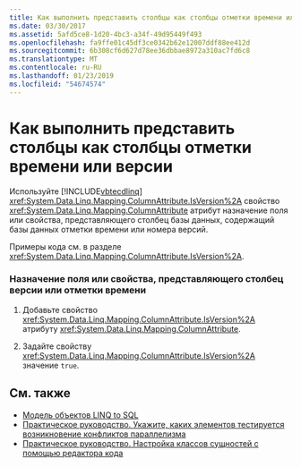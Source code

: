 ```yaml
---
title: Как выполнить представить столбцы как столбцы отметки времени или версии
ms.date: 03/30/2017
ms.assetid: 5afd5ce8-1d20-4bc3-a34f-49d95449f493
ms.openlocfilehash: fa9ffe01c45df3ce0342b62e12007ddf88ee412d
ms.sourcegitcommit: 6b308cf6d627d78ee36dbbae8972a310ac7fd6c8
ms.translationtype: MT
ms.contentlocale: ru-RU
ms.lasthandoff: 01/23/2019
ms.locfileid: "54674574"
---
```

# <a name="how-to-represent-columns-as-timestamp-or-version-columns"></a>Как выполнить представить столбцы как столбцы отметки времени или версии
Используйте [!INCLUDE[vbtecdlinq](../../../../../../includes/vbtecdlinq-md.md)] <xref:System.Data.Linq.Mapping.ColumnAttribute.IsVersion%2A> свойство <xref:System.Data.Linq.Mapping.ColumnAttribute> атрибут назначение поля или свойства, представляющего столбец базы данных, содержащий базы данных отметки времени или номера версий.  
  
 Примеры кода см. в разделе <xref:System.Data.Linq.Mapping.ColumnAttribute.IsVersion%2A>.  
  
### <a name="to-designate-a-field-or-property-as-representing-a-timestamp-or-version-column"></a>Назначение поля или свойства, представляющего столбец версии или отметки времени  
  
1.  Добавьте свойство <xref:System.Data.Linq.Mapping.ColumnAttribute.IsVersion%2A> атрибуту <xref:System.Data.Linq.Mapping.ColumnAttribute>.  
  
2.  Задайте свойству <xref:System.Data.Linq.Mapping.ColumnAttribute.IsVersion%2A> значение `true`.  
  
## <a name="see-also"></a>См. также
- [Модель объектов LINQ to SQL](../../../../../../docs/framework/data/adonet/sql/linq/the-linq-to-sql-object-model.md)
- [Практическое руководство. Укажите, каких элементов тестируется возникновение конфликтов параллелизма](../../../../../../docs/framework/data/adonet/sql/linq/how-to-specify-which-members-are-tested-for-concurrency-conflicts.md)
- [Практическое руководство. Настройка классов сущностей с помощью редактора кода](../../../../../../docs/framework/data/adonet/sql/linq/how-to-customize-entity-classes-by-using-the-code-editor.md)
